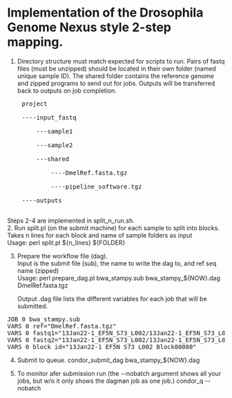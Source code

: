 # Implementation of the Drosophila Genome Nexus style 2-step mapping.

 1. Directory structure must match expected for scripts to run. 
	Pairs of fastq files (must be unzipped) should be located in their own folder (named unique sample ID).
	The shared folder contains the reference genome and zipped programs to send out for jobs.
	Outputs will be transferred back to outputs on job completion.

<pre>
	project<br/>
	----input_fastq<br/>
		---sample1<br/>
		---sample2<br/>
		---shared<br/>
			----DmelRef.fasta.tgz<br/>
			----pipeline_software.tgz<br/>	
	----outputs<br/>
</pre>

 Steps 2-4 are implemented in split_n_run.sh.<br/>
 2. Run split.pl (on the submit machine) for each sample to split into blocks. 
    Takes n lines for each block and name of sample folders as input<br/>
	Usage:  perl split.pl ${n_lines} ${FOLDER}
 
 3. Prepare the workflow file (dag).<br/>
	Input is the submit file (sub), the name to write the dag to, and ref seq name (zipped)<br/>
	Usage: perl prepare_dag.pl bwa_stampy.sub bwa_stampy_${NOW}.dag DmelRef.fasta.tgz

	Output .dag file lists the different variables for each job that will be submitted. 
<pre>
JOB 0 bwa_stampy.sub
VARS 0 ref="DmelRef.fasta.tgz"
VARS 0 fastq1="13Jan22-1_EF5N_S73_L002/13Jan22-1_EF5N_S73_L002_R1_001_Block00000.fastq.gz"
VARS 0 fastq2="13Jan22-1_EF5N_S73_L002/13Jan22-1_EF5N_S73_L002_R2_001_Block00000.fastq.gz"
VARS 0 block_id="13Jan22-1_EF5N_S73_L002_Block00000"
</pre>

 4. Submit to queue.
condor_submit_dag bwa_stampy_${NOW}.dag	

 5. To monitor afer submission run (the --nobatch argument shows all your jobs, but w/o it only shows the dagman job as one job.)
 condor_q --nobatch 
